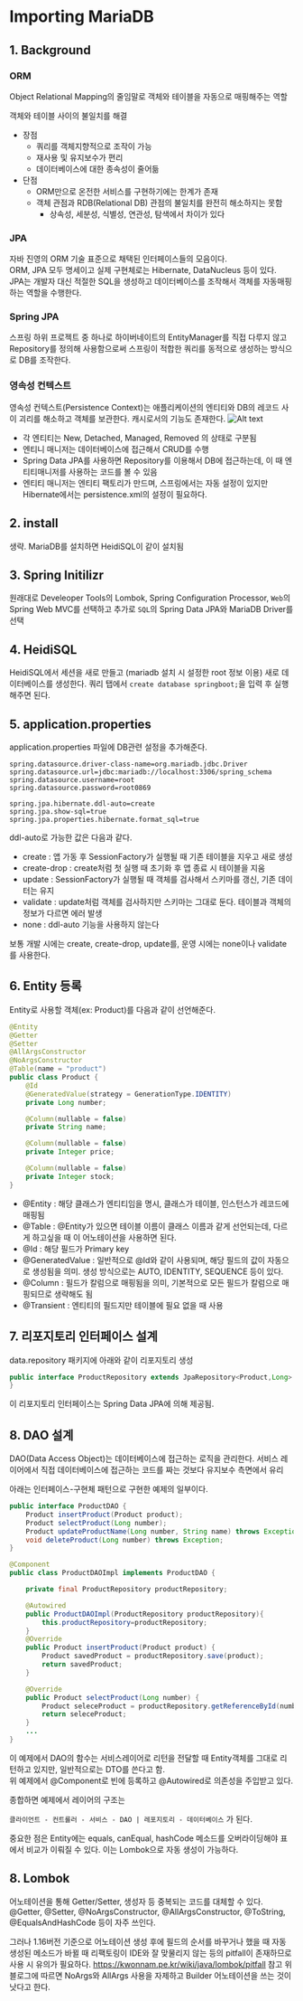 # Importing MariaDB

## 1. Background

### ORM
Object Relational Mapping의 줄임말로 객체와 테이블을 자동으로 매핑해주는 역할

객체와 테이블 사이의 불일치를 해결

- 장점
  - 쿼리를 객체지향적으로 조작이 가능
  - 재사용 및 유지보수가 편리
  - 데이터베이스에 대한 종속성이 줄어듦
- 단점
  - ORM만으로 온전한 서비스를 구현하기에는 한계가 존재
  - 객체 관점과 RDB(Relational DB) 관점의 불일치를 완전히 해소하지는 못함
    - 상속성, 세분성, 식별성, 연관성, 탐색에서 차이가 있다

### JPA
자바 진영의 ORM 기술 표준으로 채택된 인터페이스들의 모음이다.  
ORM, JPA 모두 명세이고 실제 구현체로는 Hibernate, DataNucleus 등이 있다.  
JPA는 개발자 대신 적절한 SQL을 생성하고 데이터베이스를 조작해서 객체를 자동매핑하는 역할을 수행한다.

### Spring JPA
스프링 하위 프로젝트 중 하나로 하이버네이트의 EntityManager를 직접 다루지 않고 Repository를 정의해 사용함으로써 스프링이 적합한 쿼리를 동적으로 생성하는 방식으로 DB를 조작한다.  

### 영속성 컨텍스트
영속성 컨텍스트(Persistence Context)는 애플리케이션의 엔티티와 DB의 레코드 사이 괴리를 해소하고 객체를 보관한다. 캐시로서의 기능도 존재한다.
![Alt text](images/image-5.png)
- 각 엔티티는 New, Detached, Managed, Removed 의 상태로 구분됨
- 엔티니 매니저는 데이터베이스에 접근해서 CRUD를 수행  
- Spring Data JPA를 사용하면 Repository를 이용해서 DB에 접근하는데, 이 때 엔티티매니저를 사용하는 코드를 볼 수 있음  
- 엔티티 매니저는 엔티티 팩토리가 만드며, 스프링에서는 자동 설정이 있지만 Hibernate에서는 persistence.xml의 설정이 필요하다.

## 2. install

생략. MariaDB를 설치하면 HeidiSQL이 같이 설치됨

## 3. Spring Initilizr

원래대로 Develeoper Tools의 Lombok, Spring Configuration Processor, `Web`의 Spring Web MVC를 선택하고 추가로 `SQL`의 Spring Data JPA와 MariaDB Driver를 선택

## 4. HeidiSQL

HeidiSQL에서 세션을 새로 만들고 (mariadb 설치 시 설정한 root 정보 이용) 새로 데이터베이스를 생성한다. 쿼리 탭에서 `create database springboot;`을 입력 후 실행해주면 된다.

## 5. application.properties
application.properties 파일에 DB관련 설정을 추가해준다.
```properties
spring.datasource.driver-class-name=org.mariadb.jdbc.Driver
spring.datasource.url=jdbc:mariadb://localhost:3306/spring_schema
spring.datasource.username=root
spring.datasource.password=root0869

spring.jpa.hibernate.ddl-auto=create
spring.jpa.show-sql=true
spring.jpa.properties.hibernate.format_sql=true
```

ddl-auto로 가능한 값은 다음과 같다.
 - create : 앱 가동 후 SessionFactory가 실행될 때 기존 테이블을 지우고 새로 생성
 - create-drop : create처럼 첫 실행 때 초기화 후 앱 종료 시 테이블을 지움
 - update : SessionFactory가 실행될 때 객체를 검사해서 스키마를 갱신, 기존 데이터는 유지
 - validate : update처럼 객체를 검사하지만 스키마는 그대로 둔다. 테이블과 객체의 정보가 다르면 에러 발생
 - none : ddl-auto 기능을 사용하지 않는다

보통 개발 시에는 create, create-drop, update를, 운영 시에는 none이나 validate를 사용한다.

## 6. Entity 등록

Entity로 사용할 객체(ex: Product)를 다음과 같이 선언해준다.
```java
@Entity
@Getter
@Setter
@AllArgsConstructor
@NoArgsConstructor
@Table(name = "product")
public class Product {
    @Id
    @GeneratedValue(strategy = GenerationType.IDENTITY)
    private Long number;

    @Column(nullable = false)
    private String name;

    @Column(nullable = false)
    private Integer price;

    @Column(nullable = false)
    private Integer stock;
}
```

- @Entity : 해당 클래스가 엔티티임을 명시, 클래스가 테이블, 인스턴스가 레코드에 매핑됨
- @Table : @Entity가 있으면 테이블 이름이 클래스 이름과 같게 선언되는데, 다르게 하고싶을 때 이 어노테이션을 사용하면 된다.
- @Id : 해당 필드가 Primary key
- @GeneratedValue : 일반적으로 @Id와 같이 사용되며, 해당 필드의 값이 자동으로 생성됨을 의미. 생성 방식으로는 AUTO, IDENTITY, SEQUENCE 등이 있다. 
- @Column : 필드가 칼럼으로 매핑됨을 의미, 기본적으로 모든 필드가 칼럼으로 매핑되므로 생략해도 됨
- @Transient : 엔티티의 필드지만 테이블에 필요 없을 때 사용

## 7. 리포지토리 인터페이스 설계

data.repository 패키지에 아래와 같이 리포지토리 생성
```java
public interface ProductRepository extends JpaRepository<Product,Long> {
}
```

이 리포지토리 인터페이스는 Spring Data JPA에 의해 제공됨.  

## 8. DAO 설계
DAO(Data Access Object)는 데이터베이스에 접근하는 로직을 관리한다. 서비스 레이어에서 직접 데이터베이스에 접근하는 코드를 짜는 것보다 유지보수 측면에서 유리

아래는 인터페이스-구현체 패턴으로 구현한 예제의 일부이다.

```java
public interface ProductDAO {
    Product insertProduct(Product product);
    Product selectProduct(Long number);
    Product updateProductName(Long number, String name) throws Exception;
    void deleteProduct(Long number) throws Exception;
}

```

```java
@Component
public class ProductDAOImpl implements ProductDAO {

    private final ProductRepository productRepository;

    @Autowired
    public ProductDAOImpl(ProductRepository productRepository){
        this.productRepository=productRepository;
    }
    @Override
    public Product insertProduct(Product product) {
        Product savedProduct = productRepository.save(product);
        return savedProduct;
    }

    @Override
    public Product selectProduct(Long number) {
        Product seleceProduct = productRepository.getReferenceById(number);
        return seleceProduct;
    }
    ...
}

```

이 예제에서 DAO의 함수는 서비스레이어로 리턴을 전달할 때 Entity객체를 그대로 리턴하고 있지만, 일반적으로는 DTO를 쓴다고 함.  
위 예제에서 @Component로 빈에 등록하고 @Autowired로 의존성을 주입받고 있다.

종합하면 예제에서 레이어의 구조는

`클라이언트 - 컨트롤러 - 서비스 - DAO | 레포지토리 - 데이터베이스` 가 된다.

중요한 점은 Entity에는 equals, canEqual, hashCode 메소드를 오버라이딩해야 표에서 비교가 이뤄질 수 있다. 이는 Lombok으로 자동 생성이 가능하다.

## 8. Lombok

어노테이션을 통해 Getter/Setter, 생성자 등 중복되는 코드를 대체할 수 있다.
@Getter, @Setter, @NoArgsConstructor, @AllArgsConstructor, @ToString,
@EqualsAndHashCode 등이 자주 쓰인다.

그러나 1.16버전 기준으로 어노테이션 생성 후에 필드의 순서를 바꾸거나 했을 때 자동생성된 메소드가 바뀔 때 리팩토링이 IDE와 잘 맞물리지 않는 등의 pitfall이 존재하므로 사용 시 유의가 필요하다.
https://kwonnam.pe.kr/wiki/java/lombok/pitfall 참고
위 블로그에 따르면 NoArgs와 AllArgs 사용을 자제하고 Builder 어노테이션을 쓰는 것이 낫다고 한다.
